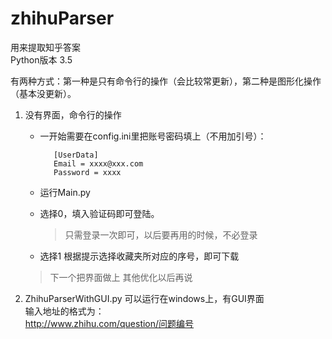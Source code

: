 # zhihuParser

用来提取知乎答案    
Python版本 3.5  
 
有两种方式：第一种是只有命令行的操作（会比较常更新），第二种是图形化操作（基本没更新）。
 
1.  没有界面，命令行的操作
    * 一开始需要在config.ini里把账号密码填上（不用加引号）：   

      ```   
         [UserData]
         Email = xxxx@xxx.com
         Password = xxxx
      ```

    * 运行Main.py

    * 选择0，填入验证码即可登陆。
      > 只需登录一次即可，以后要再用的时候，不必登录

    * 选择1
      根据提示选择收藏夹所对应的序号，即可下载

    > 下一个把界面做上
    > 其他优化以后再说

2. ZhihuParserWithGUI.py 可以运行在windows上，有GUI界面  
    输入地址的格式为：  
    http://www.zhihu.com/question/问题编号


